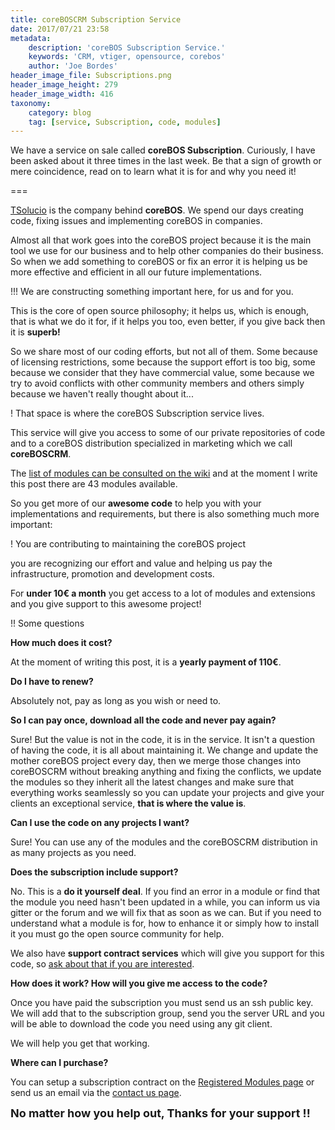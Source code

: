 ```yaml
---
title: coreBOSCRM Subscription Service
date: 2017/07/21 23:58
metadata:
    description: 'coreBOS Subscription Service.'
    keywords: 'CRM, vtiger, opensource, corebos'
    author: 'Joe Bordes'
header_image_file: Subscriptions.png
header_image_height: 279
header_image_width: 416
taxonomy:
    category: blog
    tag: [service, Subscription, code, modules]
---
```


We have a service on sale called **coreBOS Subscription**. Curiously, I have been asked about it three times in the last week. Be that a sign of growth or mere coincidence, read on to learn what it is for and why you need it!

===

[TSolucio](http://tsolucio.com) is the company behind **coreBOS**. We spend our days creating code, fixing issues and implementing coreBOS in companies.

Almost all that work goes into the coreBOS project because it is the main tool we use for our business and to help other companies do their business. So when we add something to coreBOS or fix an error it is helping us be more effective and efficient in all our future implementations.

 !!! We are constructing something important here, for us and for you.

This is the core of open source philosophy; it helps us, which is enough, that is what we do it for, if it helps you too, even better, if you give back then it is **superb!**

So we share most of our coding efforts, but not all of them. Some because of licensing restrictions, some because the support effort is too big, some because we consider that they have commercial value, some because we try to avoid conflicts with other community members and others simply because we haven't really thought about it...

 ! That space is where the coreBOS Subscription service lives.

This service will give you access to some of our private repositories of code and to a coreBOS distribution specialized in marketing which we call **coreBOSCRM**.

The [list of modules can be consulted on the wiki](https://corebos.com/docs_grav/extensions-integrations/corebosmodules) and at the moment I write this post there are 43 modules available.

So you get more of our **awesome code** to help you with your implementations and requirements, but there is also something much more important:

 ! You are contributing to maintaining the coreBOS project

you are recognizing our effort and value and helping us pay the infrastructure, promotion and development costs.

For **under 10€ a month** you get access to a lot of modules and extensions and you give support to this awesome project!

 !! Some questions

**How much does it cost?**

At the moment of writing this post, it is a **yearly payment of 110€**.

**Do I have to renew?**

Absolutely not, pay as long as you wish or need to.

**So I can pay once, download all the code and never pay again?**

Sure! But the value is not in the code, it is in the service. It isn't a question of having the code, it is all about maintaining it. We change and update the mother coreBOS project every day, then we merge those changes into coreBOSCRM without breaking anything and fixing the conflicts, we update the modules so they inherit all the latest changes and make sure that everything works seamlessly so you can update your projects and give your clients an exceptional service, **that is where the value is**.

**Can I use the code on any projects I want?**

Sure! You can use any of the modules and the coreBOSCRM distribution in as many projects as you need.

**Does the subscription include support?**

No. This is a **do it yourself deal**. If you find an error in a module or find that the module you need hasn't been updated in a while, you can inform us via gitter or the forum and we will fix that as soon as we can. But if you need to understand what a module is for, how to enhance it or simply how to install it you must go the open source community for help.

We also have **support contract services** which will give you support for this code, so [ask about that if you are interested](http://corebos.org/contact).

**How does it work? How will you give me access to the code?**

Once you have paid the subscription you must send us an ssh public key. We will add that to the subscription group, send you the server URL and you will be able to download the code you need using any git client.

We will help you get that working.

**Where can I purchase?**

You can setup a subscription contract on the [Registered Modules page](https://corebos.com/docs_grav/extensions-integrations/corebosmodules) or send us an email via the [contact us page](http://corebos.org/contact).

**<span style="font-size:large">No matter how you help out, Thanks for your support !!</span>**

